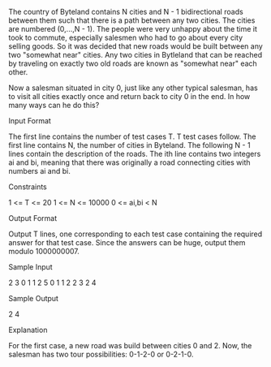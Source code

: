 The country of Byteland contains N cities and N - 1 bidirectional roads between them such that there is a path between any two cities. The cities are numbered (0,...,N - 1). The people were very unhappy about the time it took to commute, especially salesmen who had to go about every city selling goods. So it was decided that new roads would be built between any two "somewhat near" cities. Any two cities in Bytleland that can be reached by traveling on exactly two old roads are known as "somewhat near" each other.

Now a salesman situated in city 0, just like any other typical salesman, has to visit all cities exactly once and return back to city 0 in the end. In how many ways can he do this?

Input Format

The first line contains the number of test cases T. T test cases follow. The first line contains N, the number of cities in Byteland. The following N - 1 lines contain the description of the roads. The ith line contains two integers ai and bi, meaning that there was originally a road connecting cities with numbers ai and bi.

Constraints

1 <= T <= 20
1 <= N <= 10000
0 <= ai,bi < N  

Output Format

Output T lines, one corresponding to each test case containing the required answer for that test case. Since the answers can be huge, output them modulo 1000000007.

Sample Input

2
3
0 1
1 2
5
0 1
1 2
2 3
2 4

Sample Output

2
4

Explanation

For the first case, a new road was build between cities 0 and 2. Now, the salesman has two tour possibilities: 0-1-2-0 or 0-2-1-0.
